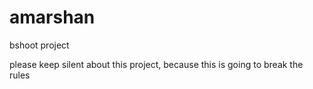 # amarshan
bshoot project


please keep silent about this project, because this is going to break the rules
